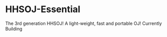 # HHSOJ-Essential
The 3rd generation HHSOJ!
A light-weight, fast and portable OJ!
Currently Building